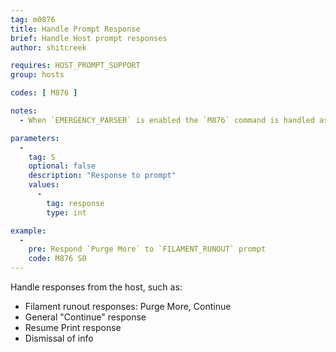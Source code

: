 ```yaml
---
tag: m0876
title: Handle Prompt Response
brief: Handle Host prompt responses
author: shitcreek

requires: HOST_PROMPT_SUPPORT
group: hosts

codes: [ M876 ]

notes:
  - When `EMERGENCY_PARSER` is enabled the `M876` command is handled as soon as the command arrives.

parameters:
  -
    tag: S
    optional: false
    description: "Response to prompt"
    values:
      -
        tag: response
        type: int

example:
  -
    pre: Respond `Purge More` to `FILAMENT_RUNOUT` prompt
    code: M876 S0
---
```

Handle responses from the host, such as:
  - Filament runout responses: Purge More, Continue
  - General "Continue" response
  - Resume Print response
  - Dismissal of info

